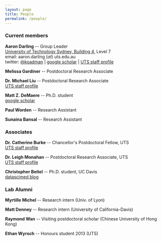 ```yaml
---
layout: page
title: People
permalink: /people/
---
```


### Current members

**Aaron Darling** -- Group Leader<br/>
[University of Technology Sydney, Building 4](http://goo.gl/maps/wyLKP), Level 7<br/>
email: aaron.darling (_at_) uts.edu.au<br/>
twitter: [@koadman](http://twitter.com/koadman) | [google scholar](http://scholar.google.com/citations?user=TE8_LDwAAAAJ&hl=en&oi=ao) | [UTS staff profile](http://www.uts.edu.au/staff/aaron.darling)

**Melissa Gardiner** -- Postdoctoral Research Associate

**Dr. Michael Liu** -- Postdoctoral Research Associate<br/>
[UTS staff profile](http://www.uts.edu.au/staff/michael.liu)

**Matt Z. DeMaere** -- Ph.D. student<br/>
[google scholar](http://scholar.google.com.au/citations?user=hQTEUsIAAAAJ&hl=en&oi=ao)

**Paul Worden** -- Research Assistant

**Sunaina Bansal** -- Research Assistant

### Associates

**Dr. Catherine Burke** -- Chancellor's Postdoctoral Fellow, UTS<br/>
[UTS staff profile](http://www.uts.edu.au/staff/catherine.burke)

**Dr. Leigh Monahan** -- Postdoctoral Research Associate, UTS<br/>
[UTS staff profile](http://www.uts.edu.au/staff/leigh.monahan)

**Christopher Beitel** -- Ph.D. student, UC Davis<br/>
[datascimed blog](http://datascimed.ghost.io)

### Lab Alumni

**Myrtille Michel** -- Research intern (Univ. of Lyon)

**Matt Denney** -- Research intern (University of California-Davis)

**Raymond Wan** -- Visiting postdoctoral scholar (Chinese University of Hong Kong)

**Ethan Wyrsch** -- Honours student 2013 (UTS)
